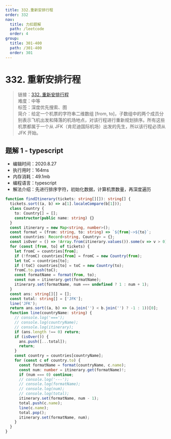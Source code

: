 ```yaml
---
title: 332.重新安排行程
order: 332
nav:
  title: 力扣题解
  path: /leetcode
  order: 4
group:
  title: 301-400
  path: /301-400
  order: 301
---
```


# 332. 重新安排行程

> 链接：[332. 重新安排行程](https://leetcode-cn.com/problems/reconstruct-itinerary/)  
> 难度：中等  
> 标签：深度优先搜索、图  
> 简介：给定一个机票的字符串二维数组 [from, to]，子数组中的两个成员分别表示飞机出发和降落的机场地点，对该行程进行重新规划排序。所有这些机票都属于一个从 JFK（肯尼迪国际机场）出发的先生，所以该行程必须从 JFK 开始。

## 题解 1 - typescript

- 编辑时间：2020.8.27
- 执行用时：164ms
- 内存消耗：49.1mb
- 编程语言：typescript
- 解法介绍：先进行排序字符，初始化数据，计算机票数量，再深度遍历

```typescript
function findItinerary(tickets: string[][]): string[] {
  tickets.sort((a, b) => a[1].localeCompare(b[1]));
  class Country {
    to: Country[] = [];
    constructor(public name: string) {}
  }
  const itinerary = new Map<string, number>();
  const format = (from: string, to: string) => `${from}->${to}`;
  const countries: Record<string, Country> = {};
  const isOver = () => !Array.from(itinerary.values()).some(v => v > 0);
  for (const [from, to] of tickets) {
    let fromC = countries[from];
    if (!fromC) countries[from] = fromC = new Country(from);
    let toC = countries[to];
    if (!toC) countries[to] = toC = new Country(to);
    fromC.to.push(toC);
    const formatName = format(from, to);
    const num = itinerary.get(formatName);
    itinerary.set(formatName, num === undefined ? 1 : num + 1);
  }
  const ans: string[][] = [];
  const total: string[] = ['JFK'];
  line('JFK');
  return ans.sort((a, b) => (a.join('') < b.join('') ? -1 : 1))[0];
  function line(countryName: string) {
    // console.log('===');
    // console.log(countryName);
    // console.log(itinerary);
    if (ans.length !== 0) return;
    if (isOver()) {
      ans.push([...total]);
      return;
    }
    const country = countries[countryName];
    for (const c of country.to) {
      const formatName = format(countryName, c.name);
      const num: number = itinerary.get(formatName)!;
      if (num === 0) continue;
      // console.log('---');
      // console.log(formatName);
      // console.log(num);
      // console.log(total);
      itinerary.set(formatName, num - 1);
      total.push(c.name);
      line(c.name);
      total.pop();
      itinerary.set(formatName, num);
    }
  }
}
```

